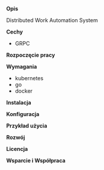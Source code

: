 **Opis**

Distributed Work Automation System

**Cechy**
- GRPC
  
**Rozpoczęcie pracy**
  
**Wymagania**
- kubernetes
- go
- docker
  
**Instalacja**
  
**Konfiguracja**

**Przykład użycia**

**Rozwój**

**Licencja**

**Wsparcie i Współpraca**

